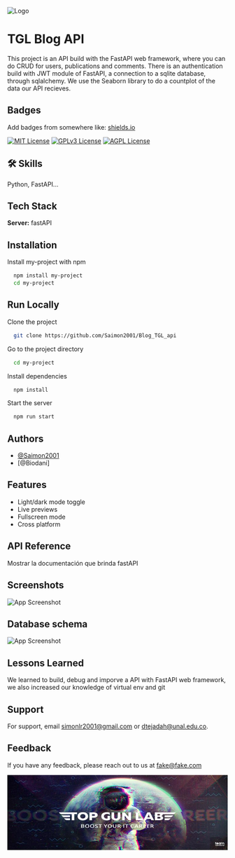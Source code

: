 

![Logo](./images/proyecto_final.png)

# TGL Blog API


This project is an API build with the FastAPI web framework, where you can do CRUD for users, publications and comments. There is an authentication build with JWT module of FastAPI, a connection to a sqlite database, through sqlalchemy. We use the Seaborn library to do a countplot of the data our API recieves. 



## Badges

Add badges from somewhere like: [shields.io](https://shields.io/)

[![MIT License](https://img.shields.io/badge/License-MIT-green.svg)](https://choosealicense.com/licenses/mit/)
[![GPLv3 License](https://img.shields.io/badge/License-GPL%20v3-yellow.svg)](https://opensource.org/licenses/)
[![AGPL License](https://img.shields.io/badge/license-AGPL-blue.svg)](http://www.gnu.org/licenses/agpl-3.0)


## 🛠 Skills
Python, FastAPI...

## Tech Stack

**Server:** fastAPI


## Installation

Install my-project with npm

```bash
  npm install my-project
  cd my-project
```


## Run Locally

Clone the project

```bash
  git clone https://github.com/Saimon2001/Blog_TGL_api
```

Go to the project directory

```bash
  cd my-project
```

Install dependencies

```bash
  npm install
```

Start the server

```bash
  npm run start
```


## Authors

- [@Saimon2001]([https://github.com/Saimon2001])
- [@Biodani]

## Features

- Light/dark mode toggle
- Live previews
- Fullscreen mode
- Cross platform

## API Reference

Mostrar la documentación que brinda fastAPI

## Screenshots

![App Screenshot](https://via.placeholder.com/468x300?text=App+Screenshot+Here)


## Database schema

![App Screenshot](https://via.placeholder.com/468x300?text=App+Screenshot+Here)


## Lessons Learned

We learned to build, debug and imporve a API with FastAPI web framework, we also increased our knowledge of virtual env and git


## Support

For support, email simonlr2001@gmail.com or dtejadah@unal.edu.co.


## Feedback

If you have any feedback, please reach out to us at fake@fake.com


![Logo](./images/topGunLab.jpg)
